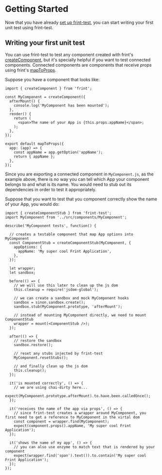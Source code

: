 # Getting Started

Now that you have already [set up frint-test](/docs/guides/Setup.md), you can start writing your first unit test using frint-test.

## Writing your first unit test

You can use frint-test to test any component created with frint's [createComponent](https://travix-international.github.io/frint/docs/api/createComponent.html), but it's specially helpful if you want to test connected components.  Connected components are components that receive _props_ using frint's [mapToProps](https://travix-international.github.io/frint/docs/api/mapToProps.html).


Suppose you have a component that looks like:

```
import { createComponent } from 'frint';

const MyComponent = createComponent({
  afterMount() {
    console.log('MyComponent has been mounted');
  },
  render() {
    return (
      <span>The name of your App is {this.props.appName}</span>;
    );
  },
});

export default mapToProps({
  app: (app) => {
    const appName = app.getOption('appName');
    return { appName };
  },
});

```

Since you are exporting a connected component in `MyComponent.js`, as the example above, there is no way you can tell which App your component belongs to and what is its name.  You would need to stub out its dependencies in order to test it appropriately.

Suppose that you want to test that you component correctly show the name of your App, you would do:

```
import { createComponentStub } from 'frint-test';
import MyComponent from '../src/components/MyComponent';

describe('MyComponent tests', function() {

  // creates a testable component that map App options into MyComponent
  const ComponentStub = createComponentStub(MyComponent, {
    appOptions: {
      appName: 'My super cool Frint Application',
    },
  });

  let wrapper;
  let sandbox;

  before(() => {
    // we will use this later to clean up the js dom
    this.cleanup = require('jsdom-global');

    // we can create a sandbox and mock MyComponent hooks
    sandbox = sinon.sandbox.create();
    sandbox.stub(MyComponent.prototype, 'afterMount');

    // instead of mounting MyComponent directly, we need to mount ComponentStub
    wrapper = mount(<ComponentStub />);
  });

  after(() => {
    // restore the sandbox
    sandbox.restore();

    // reset any stubs injected by frint-test
    MyComponent.resetStubs();

    // and finally clean up the js dom
    this.cleanup();
  });

  it('is mounted correctly', () => {
    // we are using chai-dirty here...
    expect(MyComponent.prototype.afterMount).to.have.been.calledOnce();
  });

  it('receives the name of the app via props', () => {
    // since frint-test creates a wrapper around MyComponent, you first need to get a reference to MyComponent in the virtal dom
    const component = wrapper.find(MyComponent);
    expect(component.props().appName, 'My super cool Frint Application');
  });

  it('shows the name of my app', () => {
    // you can also use enzyme to match text that is rendered by your component
    expect(wrapper.find('span').text()).to.contain('My super cool Frint Application');
  });
});
```
